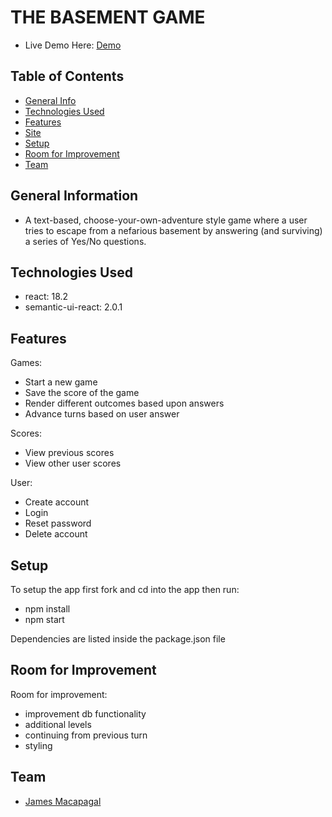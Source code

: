 # THE BASEMENT GAME
- Live Demo Here: [Demo](https://the-basement-game.herokuapp.com/)

## Table of Contents
* [General Info](#general-information)
* [Technologies Used](#technologies-used)
* [Features](#features)
* [Site](#site)
* [Setup](#setup)
* [Room for Improvement](#room-for-improvement)
* [Team](#team)



## General Information
- A text-based, choose-your-own-adventure style game where a user tries to escape from a nefarious basement by answering (and surviving) a series of Yes/No questions.

## Technologies Used
- react: 18.2
- semantic-ui-react: 2.0.1


## Features

Games:
- Start a new game
- Save the score of the game
- Render different outcomes based upon answers
- Advance turns based on user answer

Scores:
- View previous scores
- View other user scores

User:
- Create account
- Login
- Reset password
- Delete account

## Setup

To setup the app first fork and cd into the app then run:
- npm install
- npm start

Dependencies are listed inside the package.json file
## Room for Improvement

Room for improvement:
- improvement db functionality
- additional levels
- continuing from previous turn
- styling

## Team
- [James Macapagal](https://github.com/jmacapagal90)

